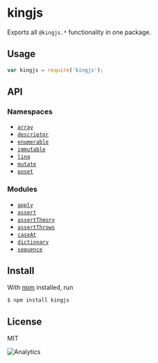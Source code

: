 # kingjs
Exports all `@kingjs.*` functionality in one package.
## Usage
```js
var kingjs = require('kingjs');
```
## API

### Namespaces
- [`array`][array]
- [`descriptor`][descriptor]
- [`enumerable`][enumerable]
- [`immutable`][immutable]
- [`linq`][linq]
- [`mutate`][mutate]
- [`poset`][poset]

### Modules
- [`apply`][apply]
- [`assert`][assert]
- [`assertTheory`][assert-theory]
- [`assertThrows`][assert-throws]
- [`caseAt`][case-at]
- [`dictionary`][dictionary]
- [`sequence`][sequence]
## Install
With [npm](https://npmjs.org/) installed, run
```
$ npm install kingjs
```
## License
MIT

![Analytics](https://analytics.kingjs.net)

  [array]: https://www.npmjs.com/package/@kingjs/array
  [descriptor]: https://www.npmjs.com/package/@kingjs/descriptor
  [immutable]: https://www.npmjs.com/package/@kingjs/immutable
  [linq]: https://www.npmjs.com/package/@kingjs/linq
  [enumerable]: https://www.npmjs.com/package/@kingjs/enumerable
  [poset]: https://www.npmjs.com/package/@kingjs/poset
  [mutate]: https://www.npmjs.com/package/@kingjs/mutate

  [apply]: https://www.npmjs.com/package/@kingjs/apply
  [array-enumerable]: https://www.npmjs.com/package/@kingjs/array-enumerable
  [assert]: https://www.npmjs.com/package/@kingjs/assert
  [assert-theory]: https://www.npmjs.com/package/@kingjs/assert-theory
  [assert-throws]: https://www.npmjs.com/package/@kingjs/assert-throws
  [case-at]: https://www.npmjs.com/package/@kingjs/case-at
  [define-generator]: https://www.npmjs.com/package/@kingjs/define-generator
  [dictionary]: https://www.npmjs.com/package/@kingjs/dictionary
  [for-each]: https://www.npmjs.com/package/@kingjs/for-each
  [from-each]: https://www.npmjs.com/package/@kingjs/from-each
  [odometer]: https://www.npmjs.com/package/@kingjs/odometer
  [sequence]: https://www.npmjs.com/package/@kingjs/sequence